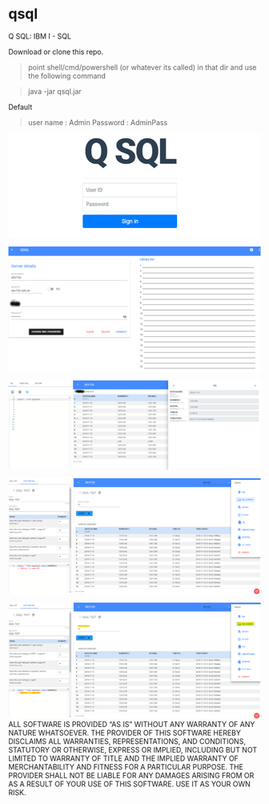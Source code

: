 # qsql
Q SQL: IBM I - SQL 

Download or clone this repo.
> point shell/cmd/powershell (or whatever its called) in that dir and use the following command

> java -jar qsql.jar

Default 
> user name : Admin
> Password  : AdminPass
  
![Image of QSQL](https://github.com/onlysumitg/qsql/blob/master/images/1.png)



![Image of QSQL](https://github.com/onlysumitg/qsql/blob/master/images/2.png)



![Image of QSQL](https://github.com/onlysumitg/qsql/blob/master/images/3.png)




![Image of QSQL](https://github.com/onlysumitg/qsql/blob/master/images/4.png)




![Image of QSQL](https://github.com/onlysumitg/qsql/blob/master/images/5.png)
ALL SOFTWARE IS PROVIDED “AS IS” WITHOUT ANY WARRANTY OF ANY NATURE WHATSOEVER. THE PROVIDER OF THIS SOFTWARE HEREBY DISCLAIMS ALL WARRANTIES, REPRESENTATIONS, AND CONDITIONS, STATUTORY OR OTHERWISE, EXPRESS OR IMPLIED, INCLUDING BUT NOT LIMITED TO WARRANTY OF TITLE AND THE IMPLIED WARRANTY OF MERCHANTABILITY AND FITNESS FOR A PARTICULAR PURPOSE. THE PROVIDER SHALL NOT BE LIABLE FOR ANY DAMAGES ARISING FROM OR AS A RESULT OF YOUR USE
OF THIS SOFTWARE. USE IT AS YOUR OWN RISK.
